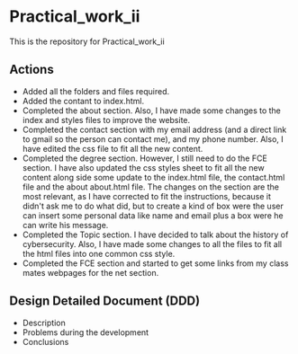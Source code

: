 # Practical_work_ii

This is the repository for Practical_work_ii

## Actions

- Added all the folders and files required.
- Added the contant to index.html.
- Completed the about section. Also, I have made some changes to the index and styles files to improve the website.
- Completed the contact section with my email address (and a direct link to gmail so the person can contact me), and my phone number. Also, I have edited the css file to fit all the new content.
- Completed the degree section. However, I still need to do the FCE section. I have also updated the css styles sheet to fit all the new content along side some update to the index.html file, the contact.html file and the about about.html file. The changes on the section are the most relevant, as I have corrected to fit the instructions, because it didn't ask me to do what did, but to create a kind of box were the user can insert some personal data like name and email plus a box were he can write his message.
- Completed the Topic section. I have decided to talk about the history of cybersecurity. Also, I have made some changes to all the files to fit all the html files into one common css style.
- Completed the FCE section and started to get some links from my class mates webpages for the net section. 

## Design Detailed Document (DDD)

- Description
- Problems during the development
- Conclusions